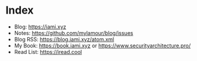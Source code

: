 # Index

* Blog: https://iami.xyz
* Notes: https://github.com/mylamour/blog/issues
* Blog RSS: https://blog.iami.xyz/atom.xml
* My Book: https://book.iami.xyz or https://www.securityarchitecture.pro/
* Read List: https://iread.cool 